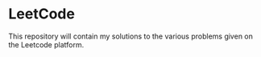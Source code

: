 # LeetCode
This repository will contain my solutions to the various problems given on the Leetcode platform. 
